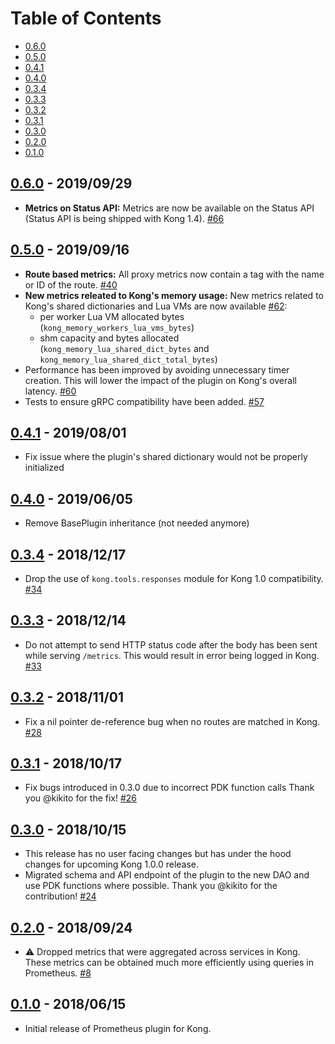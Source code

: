 # Table of Contents

- [0.6.0](#060---20190929)
- [0.5.0](#050---20190916)
- [0.4.1](#041---20190801)
- [0.4.0](#040---20190605)
- [0.3.4](#034---20181217)
- [0.3.3](#033---20181214)
- [0.3.2](#032---20181101)
- [0.3.1](#031---20181017)
- [0.3.0](#030---20181015)
- [0.2.0](#020---20180924)
- [0.1.0](#010---20180615)

##  [0.6.0] - 2019/09/29

- **Metrics on Status API:** Metrics are now be available on the Status API
  (Status API is being shipped with Kong 1.4).
  [#66](https://github.com/Kong/kong-plugin-prometheus/pull/66)

##  [0.5.0] - 2019/09/16

- **Route based metrics:**  All proxy metrics now contain a tag with the name
  or ID of the route.
  [#40](https://github.com/Kong/kong-plugin-prometheus/issues/40)
- **New metrics releated to Kong's memory usage:**
  New metrics related to Kong's shared dictionaries
  and Lua VMs are now available
  [#62](https://github.com/Kong/kong-plugin-prometheus/pull/62):
  - per worker Lua VM allocated bytes (`kong_memory_workers_lua_vms_bytes`)
  - shm capacity and bytes allocated (`kong_memory_lua_shared_dict_bytes` and
    `kong_memory_lua_shared_dict_total_bytes`)
- Performance has been improved by avoiding unnecessary timer creation.
  This will lower the impact of the plugin on Kong's overall latency.
  [#60](https://github.com/Kong/kong-plugin-prometheus/pull/60)
- Tests to ensure gRPC compatibility have been added.
  [#57](https://github.com/Kong/kong-plugin-prometheus/pull/57)

##  [0.4.1] - 2019/08/01

- Fix issue where the plugin's shared dictionary would not be properly
initialized

##  [0.4.0] - 2019/06/05

- Remove BasePlugin inheritance (not needed anymore)

##  [0.3.4] - 2018/12/17

- Drop the use of `kong.tools.responses` module for
  Kong 1.0 compatibility.
  [#34](https://github.com/Kong/kong-plugin-prometheus/pull/34)

##  [0.3.3] - 2018/12/14

- Do not attempt to send HTTP status code after the body has been sent
  while serving `/metrics`. This would result in error being logged in Kong.
  [#33](https://github.com/Kong/kong-plugin-prometheus/pull/33)

##  [0.3.2] - 2018/11/01

- Fix a nil pointer de-reference bug when no routes are matched in Kong.
  [#28](https://github.com/Kong/kong-plugin-prometheus/pull/28)

##  [0.3.1] - 2018/10/17

- Fix bugs introduced in 0.3.0 due to incorrect PDK function calls
  Thank you @kikito for the fix!
  [#26](https://github.com/Kong/kong-plugin-prometheus/pull/26)

##  [0.3.0] - 2018/10/15

- This release has no user facing changes but has under the hood
  changes for upcoming Kong 1.0.0 release.
- Migrated schema and API endpoint of the plugin to the new DAO and
  use PDK functions where possible.
  Thank you @kikito for the contribution!
  [#24](https://github.com/Kong/kong-plugin-prometheus/pull/24)

##  [0.2.0] - 2018/09/24

- :warning: Dropped metrics that were aggregated across services in Kong.
  These metrics can be obtained much more efficiently using queries in Prometheus.
  [#8](https://github.com/Kong/kong-plugin-prometheus/pull/8)

##  [0.1.0] - 2018/06/15

- Initial release of Prometheus plugin for Kong.

[0.6.0]: https://github.com/Kong/kong-plugin-prometheus/compare/0.5.0...0.6.0
[0.5.0]: https://github.com/Kong/kong-plugin-prometheus/compare/0.4.1...0.5.0
[0.4.1]: https://github.com/Kong/kong-plugin-prometheus/compare/0.4.0...0.4.1
[0.4.0]: https://github.com/Kong/kong-plugin-prometheus/compare/0.3.4...0.4.0
[0.3.4]: https://github.com/Kong/kong-plugin-prometheus/compare/0.3.3...0.3.4
[0.3.3]: https://github.com/Kong/kong-plugin-prometheus/compare/0.3.2...0.3.3
[0.3.2]: https://github.com/Kong/kong-plugin-prometheus/compare/0.3.1...0.3.2
[0.3.1]: https://github.com/Kong/kong-plugin-prometheus/compare/0.3.0...0.3.1
[0.3.0]: https://github.com/Kong/kong-plugin-prometheus/compare/0.2.0...0.3.0
[0.2.0]: https://github.com/Kong/kong-plugin-prometheus/compare/0.1.0...0.2.0
[0.1.0]: https://github.com/Kong/kong-plugin-prometheus/commit/dc81ea15bd2b331beb8f59176e3ce0fd9007ec03
